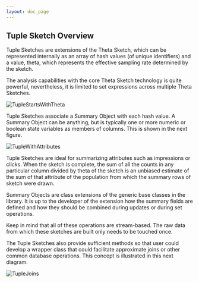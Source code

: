 ```yaml
---
layout: doc_page
---
```

<!--
    Licensed to the Apache Software Foundation (ASF) under one
    or more contributor license agreements.  See the NOTICE file
    distributed with this work for additional information
    regarding copyright ownership.  The ASF licenses this file
    to you under the Apache License, Version 2.0 (the
    "License"); you may not use this file except in compliance
    with the License.  You may obtain a copy of the License at

      http://www.apache.org/licenses/LICENSE-2.0

    Unless required by applicable law or agreed to in writing,
    software distributed under the License is distributed on an
    "AS IS" BASIS, WITHOUT WARRANTIES OR CONDITIONS OF ANY
    KIND, either express or implied.  See the License for the
    specific language governing permissions and limitations
    under the License.
-->
## Tuple Sketch Overview

Tuple Sketches are extensions of the Theta Sketch, which can be represented internally as an array of hash values (of unique identifiers) and a value, theta, which represents the effective sampling rate determined by the sketch.

The analysis capabilities with the core Theta Sketch technology is quite powerful, nevertheless, it is limited to set expressions across multiple Theta Sketches.

<img class="doc-img-full" src="{{site.docs_img_dir}}/tuple/TupleStartsWithTheta.png" alt="TupleStartsWithTheta" />

Tuple Sketches associate a Summary Object with each hash value.  A Summary Object can be anything, but is typically one or more numeric or boolean state variables as members of columns. This is shown in the next figure.

<img class="doc-img-full" src="{{site.docs_img_dir}}/tuple/TupleWithAttributes.png" alt="TupleWithAttributes" />

Tuple Sketches are ideal for summarizing attributes such as impressions or clicks. When the sketch is complete, the sum of all the counts in any particular column divided by theta of the sketch is an unbiased estimate of the sum of that attribute of the population from which the summary rows of sketch were drawn.  

Summary Objects are class extensions of the generic base classes in the library. It is up to the developer of the extension how the summary fields are defined and how they should be combined during updates or during set operations. 

Keep in mind that all of these operations are stream-based.  The raw data from which these sketches are built only needs to be touched once.

The Tuple Sketches also provide sufficient methods so that user could develop a wrapper class that could facilitate approximate joins or other common database operations.  This concept is illustrated in this next diagram.

<img class="doc-img-half" src="{{site.docs_img_dir}}/tuple/TupleJoins.png" alt="TupleJoins" />
